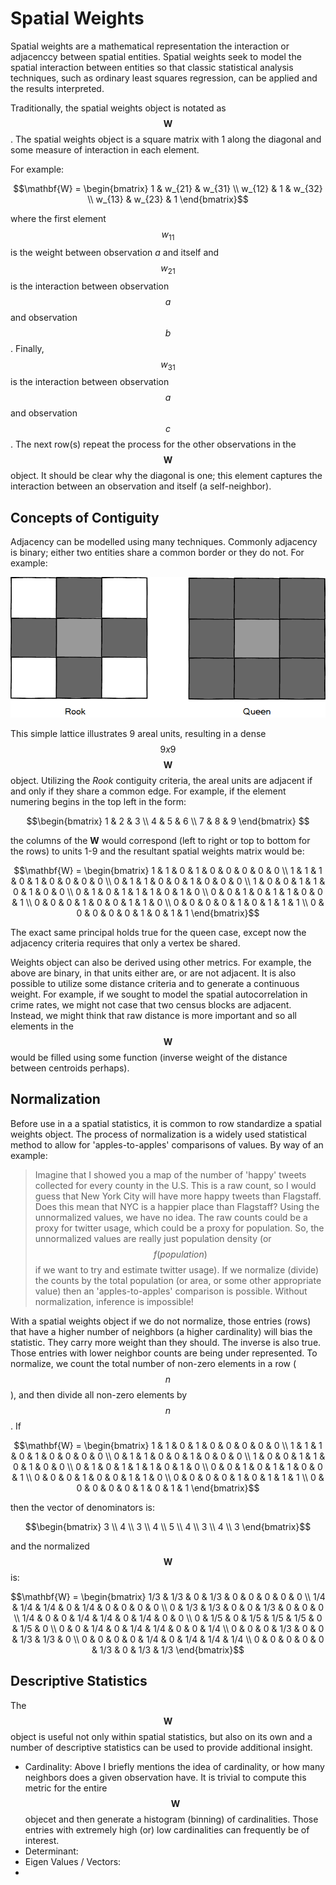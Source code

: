 # Spatial Weights
Spatial weights are a mathematical representation the interaction or adjacenccy between spatial entities.  Spatial weights seek to model the spatial interaction between entities so that classic statistical analysis techniques, such as ordinary least squares regression, can be applied and the results interpreted.

Traditionally, the spatial weights object is notated as $$\mathbf{W}$$.  The spatial weights object is a square matrix with 1 along the diagonal and some measure of interaction in each element.

For example:

$$\mathbf{W} = \begin{bmatrix}
1 & w_{21} & w_{31} \\ 
w_{12} & 1 & w_{32} \\
w_{13} & w_{23} & 1
\end{bmatrix}$$

where the first element $$w_{11}$$ is the weight between observation *a* and itself and  $$w_{21}$$ is the interaction between observation $$a$$ and observation $$b$$.  Finally, $$w_{31}$$ is the interaction between observation $$a$$ and observation $$c$$.  The next row(s) repeat the process for the other observations in the $$\mathbf{W}$$ object. It should be clear why the diagonal is one; this element captures the interaction between an observation and itself (a self-neighbor).

## Concepts of Contiguity
Adjacency can be modelled using many techniques.  Commonly adjacency is binary; either two entities share a common border or they do not.  For example:

![](images/adjacency.png)

This simple lattice illustrates 9 areal units, resulting in a dense $$9 x 9$$ $$\mathbf{W}$$ object.  Utilizing the *Rook* contiguity criteria, the areal units are adjacent if and only if they share a common edge.  For example, if the element numering begins in the top left in the form:

$$\begin{bmatrix}
1 & 2 & 3 \\
4 & 5 & 6 \\
7 & 8 & 9
\end{bmatrix}
$$

the columns of the $\mathbf{W}$ would correspond (left to right or top to bottom for the rows) to units 1-9 and the resultant spatial weights matrix would be:

$$\mathbf{W} = \begin{bmatrix}
1 & 1 & 0 & 1 & 0 & 0 & 0 & 0 & 0 \\
1 & 1 & 1 & 0 & 1 & 0 & 0 & 0 & 0 \\
0 & 1 & 1 & 0 & 0 & 1 & 0 & 0 & 0 \\
1 & 0 & 0 & 1 & 1 & 0 & 1 & 0 & 0 \\
0 & 1 & 0 & 1 & 1 & 1 & 0 & 1 & 0 \\
0 & 0 & 1 & 0 & 1 & 1 & 0 & 0 & 1 \\
0 & 0 & 0 & 1 & 0 & 0 & 1 & 1 & 0 \\
0 & 0 & 0 & 0 & 1 & 0 & 1 & 1 & 1 \\
0 & 0 & 0 & 0 & 0 & 1 & 0 & 1 & 1
\end{bmatrix}$$

The exact same principal holds true for the queen case, except now the adjacency criteria requires that only a vertex be shared.

Weights object can also be derived using other metrics.  For example, the above are binary, in that units either are, or are not adjacent.  It is also possible to utilize some distance criteria and to generate a continuous weight.  For example, if we sought to model the spatial autocorrelation in crime rates, we might not case that two census blocks are adjacent.  Instead, we might think that raw distance is more important and so all elements in the $$\mathbf{W}$$ would be filled using some function (inverse weight of the distance between centroids perhaps).  

## Normalization
Before use in a a spatial statistics, it is common to row standardize a spatial weights object.  The process of normalization is a widely used statistical method to allow for 'apples-to-apples' comparisons of values.  By way of an example:

> Imagine that I showed you a map of the number of 'happy' tweets collected for every county in the U.S.  This is a raw count, so I would guess that New York City will have more happy tweets than Flagstaff.  Does this mean that NYC is a happier place than Flagstaff?  Using the unnormalized values, we have no idea.  The raw counts could be a proxy for twitter usage, which could be a proxy for population.  So, the unnormalized values are really just population density (or $$f(population)$$ if we want to try and estimate twitter usage).  If we normalize (divide) the counts by the total population (or area, or some other appropriate value) then an 'apples-to-apples' comparison is possible.  Without normalization, inference is impossible!

With a spatial weights object if we do not normalize, those entries (rows) that have a higher number of neighbors (a higher cardinality) will bias the statistic.  They carry more weight than they should.  The inverse is also true.  Those entries with lower neighbor counts are being under represented.  To normalize, we count the total number of non-zero elements in a row ($$n$$), and then divide all non-zero elements by $$n$$.  If

$$\mathbf{W} = \begin{bmatrix}
1 & 1 & 0 & 1 & 0 & 0 & 0 & 0 & 0 \\
1 & 1 & 1 & 0 & 1 & 0 & 0 & 0 & 0 \\
0 & 1 & 1 & 0 & 0 & 1 & 0 & 0 & 0 \\
1 & 0 & 0 & 1 & 1 & 0 & 1 & 0 & 0 \\
0 & 1 & 0 & 1 & 1 & 1 & 0 & 1 & 0 \\
0 & 0 & 1 & 0 & 1 & 1 & 0 & 0 & 1 \\
0 & 0 & 0 & 1 & 0 & 0 & 1 & 1 & 0 \\
0 & 0 & 0 & 0 & 1 & 0 & 1 & 1 & 1 \\
0 & 0 & 0 & 0 & 0 & 1 & 0 & 1 & 1
\end{bmatrix}$$

then the vector of denominators is:

$$\begin{bmatrix}
3 \\
4 \\
3 \\
4 \\
5 \\
4 \\
3 \\
4 \\
3 
\end{bmatrix}$$

and the normalized $$\mathbf{W}$$ is:

$$\mathbf{W} = \begin{bmatrix}
1/3 & 1/3 & 0 & 1/3 & 0 & 0 & 0 & 0 & 0 \\
1/4 & 1/4 & 1/4 & 0 & 1/4 & 0 & 0 & 0 & 0 \\
0 & 1/3 & 1/3 & 0 & 0 & 1/3 & 0 & 0 & 0 \\
1/4 & 0 & 0 & 1/4 & 1/4 & 0 & 1/4 & 0 & 0 \\
0 & 1/5 & 0 & 1/5 & 1/5 & 1/5 & 0 & 1/5 & 0 \\
0 & 0 & 1/4 & 0 & 1/4 & 1/4 & 0 & 0 & 1/4 \\
0 & 0 & 0 & 1/3 & 0 & 0 & 1/3 & 1/3 & 0 \\
0 & 0 & 0 & 0 & 1/4 & 0 & 1/4 & 1/4 & 1/4 \\
0 & 0 & 0 & 0 & 0 & 1/3 & 0 & 1/3 & 1/3
\end{bmatrix}$$
 
## Descriptive Statistics
The $$\mathbf{W}$$ object is useful not only within spatial statistics, but also on its own and a number of descriptive statistics can be used to provide additional insight.

* Cardinality: Above I briefly mentions the idea of cardinality, or how many neighbors does a given observation have.  It is trivial to compute this metric for the entire $$\mathbf{W}$$ objecet and then generate a histogram (binning) of cardinalities.  Those entries with extremely high (or) low cardinalities can frequently be of interest.
* Determinant: 
* Eigen Values / Vectors:
* 

